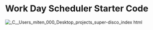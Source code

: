 # Work Day Scheduler Starter Code
![_C__Users_miten_000_Desktop_projects_super-disco_index html](https://user-images.githubusercontent.com/88948869/138601568-af02565f-afad-44b4-a34f-7db20ba88a2d.png)

